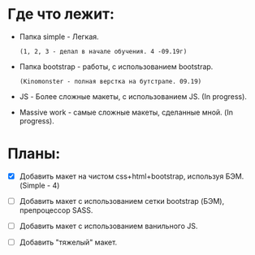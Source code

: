 # Где что лежит:

*  Папка simple - Легкая.

       (1, 2, 3 - делал в начале обучения. 4 -09.19г)

*  Папка bootstrap - работы, с использованием bootstrap.

       (Kinomonster - полная верстка на бутстрапе. 09.19)

*  JS - Более сложные макеты, с использованием JS. (In progress).

*  Massive work - самые сложные макеты, сделанные мной. (In progress).

# Планы:

- [x] Добавить макет на чистом css+html+bootstrap, используя БЭМ. (Simple - 4)
- [ ] Добавить макет с использованием сетки bootstrap (БЭМ), препроцессор SASS.
- [ ] Добавить макет с использованием ванильного JS.
- [ ] Добавить "тяжелый" макет. 

